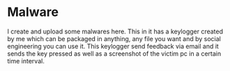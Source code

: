 # Malware
I create and upload some malwares here.
This in it has a keylogger created by me which can be packaged in anything, any file you want and by social engineering you can use it.
This keylogger send feedback via email and it sends the key pressed as well as a screenshot of the victim pc in a certain time interval.
